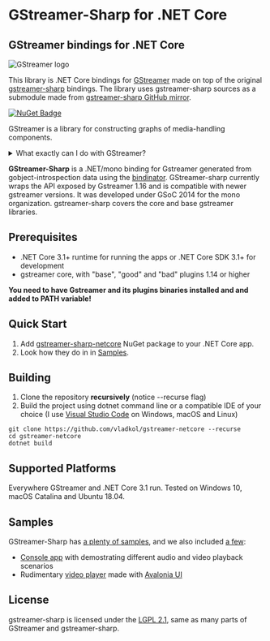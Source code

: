 # GStreamer-Sharp for .NET Core
## GStreamer bindings for .NET Core
![GStreamer logo](https://gstreamer.freedesktop.org/data/images/artwork/gstreamer-logo.svg)

This library is .NET Core bindings for [GStreamer](https://gstreamer.freedesktop.org/) made on top of the original [gstreamer-sharp](https://gitlab.freedesktop.org/gstreamer/gstreamer-sharp) bindings. The library uses gstreamer-sharp sources as a submodule made from [gstreamer-sharp GitHub mirror](https://github.com/GStreamer/gstreamer-sharp).

[![NuGet Badge](https://buildstats.info/nuget/gstreamer-sharp-netcore)](https://www.nuget.org/packages/gstreamer-sharp-netcore/)

GStreamer is a library for constructing graphs of media-handling components.
<details>
<summary>What exactly can I do with GStreamer?</summary>
GStreamer supports a range of scenarios from simple audio and video playback and streaming to complex audio (mixing) and video (non-linear editing) processing.

Applications can take advantage of advances in codec and filter technology transparently. Developers can add new codecs and filters by writing a simple plugin with a clean, generic interface. 
[Even more details](https://gstreamer.freedesktop.org/features/index.html)
</details>

**GStreamer-Sharp** is a .NET/mono binding for Gstreamer
generated from gobject-introspection data using the [bindinator](https://github.com/GLibSharp/bindinator). GStreamer-sharp currently wraps the API exposed by Gstreamer 1.16 and is compatible with newer gstreamer versions. It was developed
under GSoC 2014 for the mono organization. gstreamer-sharp covers
the core and base gstreamer libraries.

## Prerequisites
* .NET Core 3.1+ runtime for running the apps or .NET Core SDK 3.1+ for development 
* gstreamer core, with "base", "good" and "bad" plugins 1.14 or higher 

**You need to have Gstreamer and its plugins binaries installed and and added to PATH variable!**

## Quick Start
1) Add [gstreamer-sharp-netcore](https://www.nuget.org/packages/gstreamer-sharp-netcore/) NuGet package to your .NET Core app. 
2) Look how they do in in [Samples](#samples).


## Building 
1) Clone the repository **recursively** (notice --recurse flag)
2) Build the project using dotnet command line or a compatible IDE of your choice (I use [Visual Studio Code](https://code.visualstudio.com/) on Windows, macOS and Linux)
```
git clone https://github.com/vladkol/gstreamer-netcore --recurse
cd gstreamer-netcore
dotnet build
```

## Supported Platforms
Everywhere GStreamer and .NET Core 3.1 run. Tested on Windows 10, macOS Catalina and Ubuntu 18.04.

## Samples
GStreamer-Sharp has [a plenty of samples](https://github.com/GStreamer/gstreamer-sharp/tree/master/samples), and we also included [a few](https://github.com/vladkol/gstreamer-netcore/samples): 
* [Console app](samples/ConsoleSample) with demostrating different audio and video playback scenarios 
* Rudimentary [video player](samples/AvaloniaPlayer) made with [Avalonia UI](https://github.com/AvaloniaUI/Avalonia)

## License 
gstreamer-sharp is licensed under the [LGPL 2.1](https://www.gnu.org/licenses/lgpl-2.1.html), same as many parts of GStreamer and gstreamer-sharp.

